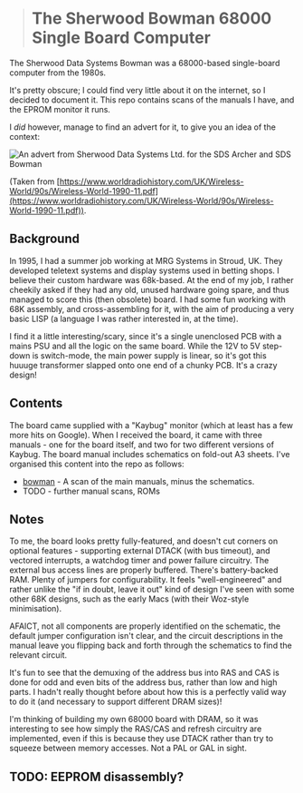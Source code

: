 ># The Sherwood Bowman 68000 Single Board Computer

The Sherwood Data Systems Bowman was a 68000-based single-board
computer from the 1980s.

It's pretty obscure; I could find very little about it on the
internet, so I decided to document it. This repo contains scans of the
manuals I have, and the EPROM monitor it runs.

I *did* however, manage to find an advert for it, to give you an idea
of the context:

![An advert from Sherwood Data Systems Ltd. for the SDS Archer and SDS
Bowman](./advert.png)

(Taken from
[https://www.worldradiohistory.com/UK/Wireless-World/90s/Wireless-World-1990-11.pdf](https://www.worldradiohistory.com/UK/Wireless-World/90s/Wireless-World-1990-11.pdf)).

## Background

In 1995, I had a summer job working at MRG Systems in Stroud, UK. They
developed teletext systems and display systems used in betting
shops. I believe their custom hardware was 68k-based. At the end of my
job, I rather cheekily asked if they had any old, unused hardware
going spare, and thus managed to score this (then obsolete) board. I
had some fun working with 68K assembly, and cross-assembling for it,
with the aim of producing a very basic LISP (a language I was rather
interested in, at the time).

I find it a little interesting/scary, since it's a single unenclosed
PCB with a mains PSU and all the logic on the same board. While the
12V to 5V step-down is switch-mode, the main power supply is linear,
so it's got this huuuge transformer slapped onto one end of a chunky
PCB. It's a crazy design!

## Contents

The board came supplied with a "Kaybug" monitor (which at least has a
few more hits on Google). When I received the board, it came with
three manuals - one for the board itself, and two for two different
versions of Kaybug. The board manual includes schematics on fold-out
A3 sheets. I've organised this content into the repo as follows:

 * [bowman](./bowman) - A scan of the main manuals, minus the
   schematics.
 * TODO - further manual scans, ROMs

## Notes

To me, the board looks pretty fully-featured, and doesn't cut corners
on optional features - supporting external DTACK (with bus timeout),
and vectored interrupts, a watchdog timer and power failure
circuitry. The external bus access lines are properly
buffered. There's battery-backed RAM. Plenty of jumpers for
configurability. It feels "well-engineered" and rather unlike the "if
in doubt, leave it out" kind of design I've seen with some other 68K
designs, such as the early Macs (with their Woz-style minimisation).

AFAICT, not all components are properly identified on the schematic,
the default jumper configuration isn't clear, and the circuit
descriptions in the manual leave you flipping back and forth through
the schematics to find the relevant circuit.

It's fun to see that the demuxing of the address bus into RAS and CAS
is done for odd and even bits of the address bus, rather than low and
high parts. I hadn't really thought before about how this is a
perfectly valid way to do it (and necessary to support different DRAM
sizes)!

I'm thinking of building my own 68000 board with DRAM, so it was
interesting to see how simply the RAS/CAS and refresh circuitry are
implemented, even if this is because they use DTACK rather than try to
squeeze between memory accesses. Not a PAL or GAL in sight.

## TODO: EEPROM disassembly?
